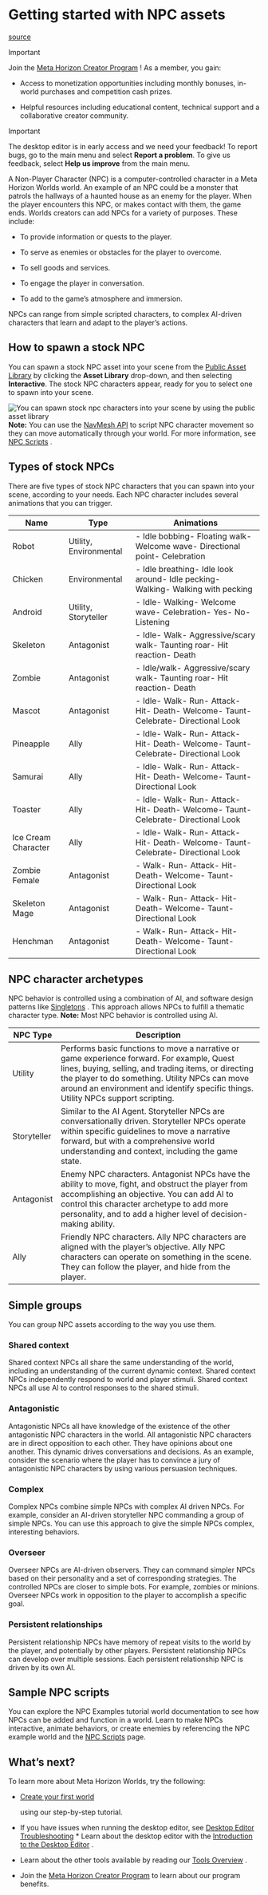 # Getting started with NPC assets

[source](https://developers.meta.com/horizon-worlds/learn/documentation/desktop-editor/npcs/getting-started-with-npc-assets)

Important

Join the [Meta Horizon Creator Program](https://developers.meta.com/horizon-worlds/programs) ! As a member, you gain:

*   Access to monetization opportunities including monthly bonuses, in-world purchases and competition cash prizes.

*   Helpful resources including educational content, technical support and a collaborative creator community.

Important

The desktop editor is in early access and we need your feedback! To report bugs, go to the main menu and select **Report a problem**. To give us feedback, select **Help us improve** from the main menu.

A Non-Player Character (NPC) is a computer-controlled character in a Meta Horizon Worlds world. An example of an NPC could be a monster that patrols the hallways of a haunted house as an enemy for the player. When the player encounters this NPC, or makes contact with them, the game ends. Worlds creators can add NPCs for a variety of purposes. These include:

*   To provide information or quests to the player.

*   To serve as enemies or obstacles for the player to overcome.

*   To sell goods and services.

*   To engage the player in conversation.

*   To add to the game’s atmosphere and immersion.

NPCs can range from simple scripted characters, to complex AI-driven characters that learn and adapt to the player’s actions.

## How to spawn a stock NPC

You can spawn a stock NPC asset into your scene from the [Public Asset Library](/horizon-worlds/learn/documentation/desktop-editor/assets/public-asset-library) by clicking the **Asset Library** drop-down, and then selecting **Interactive**. The stock NPC characters appear, ready for you to select one to spawn into your scene.

![You can spawn stock npc characters into your scene by using the public asset library](https://scontent.flba1-1.fna.fbcdn.net/v/t39.2365-6/469635362_606945868510035_635187677289325851_n.png?_nc_cat=101&ccb=1-7&_nc_sid=e280be&_nc_ohc=IlwjDsUJ4XoQ7kNvwFNxIP_&_nc_oc=AdnnKDcMCCu3hKDYaFuy_nSlkorwqHdRAxCug7EzbU1s2jeftIqFP79CJyW99WMw4KE&_nc_zt=14&_nc_ht=scontent.flba1-1.fna&_nc_gid=1Ei6uRk2qCKMiwjATBtQzg&oh=00_AfQJdKP7FjxU0ZVOTvlsIJOiJLND9wWQBBbbymH4S1eNgQ&oe=689BA03B) **Note:** You can use the [NavMesh API](https://horizon.meta.com/resources/scripting-api/navmesh.md/?api_version=2.0.0) to script NPC character movement so they can move automatically through your world. For more information, see [NPC Scripts](/horizon-worlds/learn/documentation/desktop-editor/npcs/npc-scripts/) .

## Types of stock NPCs

There are five types of stock NPC characters that you can spawn into your scene, according to your needs. Each NPC character includes several animations that you can trigger.

| Name | Type | Animations |
| --- | --- | --- |
| Robot | Utility, Environmental | - Idle bobbing- Floating walk- Welcome wave- Directional point- Celebration |
| Chicken | Environmental | - Idle breathing- Idle look around- Idle pecking- Walking- Walking with pecking |
| Android | Utility, Storyteller | - Idle- Walking- Welcome wave- Celebration- Yes- No- Listening |
| Skeleton | Antagonist | - Idle- Walk- Aggressive/scary walk- Taunting roar- Hit reaction- Death |
| Zombie | Antagonist | - Idle/walk- Aggressive/scary walk- Taunting roar- Hit reaction- Death |
| Mascot | Antagonist | - Idle- Walk- Run- Attack- Hit- Death- Welcome- Taunt- Celebrate- Directional Look |
| Pineapple | Ally | - Idle- Walk- Run- Attack- Hit- Death- Welcome- Taunt- Celebrate- Directional Look |
| Samurai | Ally | - Idle- Walk- Run- Attack- Hit- Death- Welcome- Taunt- Directional Look |
| Toaster | Ally | - Idle- Walk- Run- Attack- Hit- Death- Welcome- Taunt- Celebrate- Directional Look |
| Ice Cream Character | Ally | - Idle- Walk- Run- Attack- Hit- Death- Welcome- Taunt- Celebrate- Directional Look |
| Zombie Female | Antagonist | - Walk- Run- Attack- Hit- Death- Welcome- Taunt- Directional Look |
| Skeleton Mage | Antagonist | - Walk- Run- Attack- Hit- Death- Welcome- Taunt- Directional Look |
| Henchman | Antagonist | - Walk- Run- Attack- Hit- Death- Welcome- Taunt- Directional Look |

## NPC character archetypes

NPC behavior is controlled using a combination of AI, and software design patterns like [Singletons](https://en.wikipedia.org/wiki/Singleton_pattern) . This approach allows NPCs to fulfill a thematic character type. **Note:** Most NPC behavior is controlled using AI.

| NPC Type | Description |
| --- | --- |
| Utility | Performs basic functions to move a narrative or game experience forward. For example, Quest lines, buying, selling, and trading items, or directing the player to do something. Utility NPCs can move around an environment and identify specific things. Utility NPCs support scripting. |
| Storyteller | Similar to the AI Agent. Storyteller NPCs are conversationally driven. Storyteller NPCs operate within specific guidelines to move a narrative forward, but with a comprehensive world understanding and context, including the game state. |
| Antagonist | Enemy NPC characters. Antagonist NPCs have the ability to move, fight, and obstruct the player from accomplishing an objective. You can add AI to control this character archetype to add more personality, and to add a higher level of decision-making ability. |
| Ally | Friendly NPC characters. Ally NPC characters are aligned with the player’s objective. Ally NPC characters can operate on something in the scene. They can follow the player, and hide from the player. |

## Simple groups

You can group NPC assets according to the way you use them.

### Shared context

Shared context NPCs all share the same understanding of the world, including an understanding of the current dynamic context. Shared context NPCs independently respond to world and player stimuli. Shared context NPCs all use AI to control responses to the shared stimuli.

### Antagonistic

Antagonistic NPCs all have knowledge of the existence of the other antagonistic NPC characters in the world. All antagonistic NPC characters are in direct opposition to each other. They have opinions about one another. This dynamic drives conversations and decisions. As an example, consider the scenario where the player has to convince a jury of antagonistic NPC characters by using various persuasion techniques.

### Complex

Complex NPCs combine simple NPCs with complex AI driven NPCs. For example, consider an AI-driven storyteller NPC commanding a group of simple NPCs. You can use this approach to give the simple NPCs complex, interesting behaviors.

### Overseer

Overseer NPCs are AI-driven observers. They can command simpler NPCs based on their personality and a set of corresponding strategies. The controlled NPCs are closer to simple bots. For example, zombies or minions. Overseer NPCs work in opposition to the player to accomplish a specific goal.

### Persistent relationships

Persistent relationship NPCs have memory of repeat visits to the world by the player, and potentially by other players. Persistent relationship NPCs can develop over multiple sessions. Each persistent relationship NPC is driven by its own AI.

## Sample NPC scripts

You can explore the NPC Examples tutorial world documentation to see how NPCs can be added and function in a world. Learn to make NPCs interactive, animate behaviors, or create enemies by referencing the NPC example world and the [NPC Scripts](/horizon-worlds/learn/documentation/desktop-editor/npcs/npc-scripts) page.

## What’s next?

To learn more about Meta Horizon Worlds, try the following:

*   [Create your first world](/horizon-worlds/learn/documentation/get-started/create-your-first-world/)
    
     using our step-by-step tutorial.

*   If you have issues when running the desktop editor, see [Desktop Editor Troubleshooting](/horizon-worlds/learn/documentation/desktop-editor/help-and-reference/troubleshooting/) *   Learn about the desktop editor with the [Introduction to the Desktop Editor](/horizon-worlds/learn/documentation/desktop-editor/getting-started/introduction-to-desktop-editor/) .

*   Learn about the other tools available by reading our [Tools Overview](/horizon-worlds/learn/documentation/get-started/tools-overview/) .

*   Join the [Meta Horizon Creator Program](https://developers.meta.com/horizon-worlds/programs/) to learn about our program benefits.

 

 

 

 

 

 

 

 

 

 

 

 

 

 

 

 

 

 

 

 

 

 

 

 

 

 

 

 

 

 

 

 

 

 

 

 

 

 

 

 

 

 

 

 

 

 

 

 